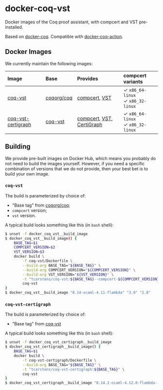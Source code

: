 # docker-coq-vst

Docker images of the Coq proof assistant, with compcert and VST pre-installed.

Based on [docker-coq](https://github.com/coq-community/docker-coq). Compatible with [docker-coq-action](https://github.com/coq-community/docker-coq-action#custom_image).

## Docker Images

We currently maintain the following images:

| Image | Base | Provides | compcert variants |
| :---- | :--- | :------- | :---------------- |
| [coq-vst](https://hub.docker.com/r/tcarstens/coq-vst/tags) | [coqorg/coq](https://hub.docker.com/r/coqorg/coq/tags) | [compcert](https://compcert.org/), [VST](https://vst.cs.princeton.edu/) | &check; `x86_64-linux` <br/> &check; `x86_32-linux` |
| [coq-vst-certigraph](https://hub.docker.com/r/tcarstens/coq-vst-certigraph/tags) | [coq-vst](https://hub.docker.com/r/tcarstens/coq-vst/tags) | [compcert](https://compcert.org/), [VST](https://vst.cs.princeton.edu/), [CertiGraph](https://github.com/Salamari/CertiGraph/) | &check; `x86_64-linux` <br/> &check; `x86_32-linux` |


## Building

We provide pre-built images on Docker Hub, which means you probably do not need to build the images yourself. However, if you need a specific combination of versions that we do not provide, then your best bet is to build your own image.

### `coq-vst`

The build is parameterized by choice of:

* "Base tag" from [coqorg/coq](https://hub.docker.com/r/coqorg/coq/tags);
* `compcert` version;
* `vst` version.

A typical build looks something like this (in `bash` shell):

```bash
$ unset -f docker_coq_vst__build_image
$ docker_coq_vst__build_image() {
    BASE_TAG=$1
    COMPCERT_VERSION=$2
    VST_VERSION=$3
    docker build \
        -f coq-vst/Dockerfile \
        --build-arg BASE_TAG="${BASE_TAG}" \
        --build-arg COMPCERT_VERSION="${COMPCERT_VERSION}" \
        --build-arg VST_VERSION="${VST_VERSION}" \
        -t "tcarstens/coq-vst:${BASE_TAG}--compcert-${COMPCERT_VERSION}--vst-${VST_VERSION}" \
        coq-vst
}
$ docker_coq_vst__build_image "8.14-ocaml-4.11-flambda" "3.9" "2.8"
```

### `coq-vst-certigraph`

The build is parameterized by choice of:

* "Base tag" from [coq-vst](https://hub.docker.com/r/tcarstens/coq-vst/tags)

A typical build looks something like this (in `bash` shell):

```bash
$ unset -f docker_coq_vst_certigraph__build_image
$ docker_coq_vst_certigraph__build_image() {
    BASE_TAG=$1
    docker build \
        -f coq-vst-certigraph/Dockerfile \
        --build-arg BASE_TAG="${BASE_TAG}" \
        -t "tcarstens/coq-vst-certigraph:${BASE_TAG}" \
        coq-vst
}
$ docker_coq_vst_certigraph__build_image "8.14.1-ocaml-4.12.0-flambda--compcert-3.9--vst-2.8"
```
